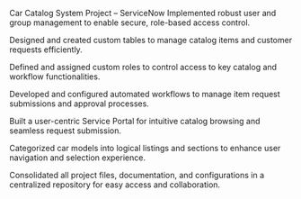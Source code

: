 Car Catalog System Project – ServiceNow
Implemented robust user and group management to enable secure, role-based access control.

Designed and created custom tables to manage catalog items and customer requests efficiently.

Defined and assigned custom roles to control access to key catalog and workflow functionalities.

Developed and configured automated workflows to manage item request submissions and approval processes.

Built a user-centric Service Portal for intuitive catalog browsing and seamless request submission.

Categorized car models into logical listings and sections to enhance user navigation and selection experience.

Consolidated all project files, documentation, and configurations in a centralized repository for easy access and collaboration.
